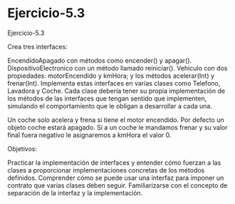 # Ejercicio-5.3
Ejercicio-5.3

Crea tres interfaces:

EncendidoApagado con métodos como encender() y apagar().
DispositivoElectronico con un método llamado reiniciar().
Vehiculo con dos propiedades: motorEncendido y kmHora; y los métodos acelerar(Int) y frenar(Int).
Implementa estas interfaces en varias clases como Telefono, Lavadora y Coche. Cada clase debería tener su propia implementación de los métodos de las interfaces que tengan sentido que implementen, simulando el comportamiento que le obligan a desarrollar a cada una.

Un coche solo acelera y frena si tiene el motor encendido. Por defecto un objeto coche estará apagado. Si a un coche le mandamos frenar y su valor final fuera negativo le asignaremos a kmHora el valor 0.

Objetivos:

Practicar la implementación de interfaces y entender cómo fuerzan a las clases a proporcionar implementaciones concretas de los métodos definidos.
Comprender cómo se puede usar una interfaz para imponer un contrato que varias clases deben seguir.
Familiarizarse con el concepto de separación de la interfaz y la implementación.
